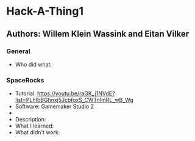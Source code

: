# Hack-A-Thing1

## Authors: Willem Klein Wassink and Eitan Vilker

### General
* Who did what:

### SpaceRocks
* Tutorial: https://youtu.be/raGK_j1NVdE?list=PLhIbBGhnxj5JcbfoxS_CWTnImRL_wB_Wg
* Software: Gamemaker Studio 2
* 
* Description:
* What I learned:
* What didn't work: